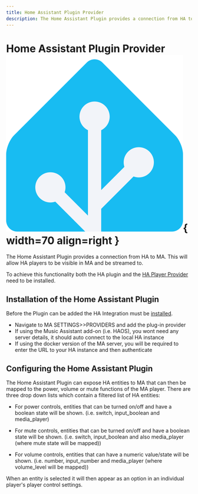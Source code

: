 ```yaml
---
title: Home Assistant Plugin Provider
description: The Home Assistant Plugin provides a connection from HA to MA
---
```

# Home Assistant Plugin Provider ![Preview image](assets/icons/ha-logo.png){ width=70 align=right }

The Home Assistant Plugin provides a connection from HA to MA. This will allow HA players to be visible in MA and be streamed to.

To achieve this functionality both the HA plugin and the [HA Player Provider](player-support/ha.md) need to be installed.

## Installation of the Home Assistant Plugin

Before the Plugin can be added the HA Integration must be [installed](integration/installation.md). 

- Navigate to MA SETTINGS>>PROVIDERS and add the plug-in provider
- If using the Music Assistant add-on (i.e. HAOS), you wont need any server details, it should auto connect to the local HA instance
- If using the docker version of the MA server, you will be required to enter the URL to your HA instance and then authenticate

## Configuring the Home Assistant Plugin

The Home Assistant Plugin can expose HA entities to MA that can then be mapped to the power, volume or mute functions of the MA player. There are three drop down lists which contain a filtered list of HA entities:

- For power controls, entities that can be turned on/off and have a boolean state will be shown. (i.e. switch, input_boolean and media_player)

- For mute controls, entities that can be turned on/off and have a boolean state will be shown. (i.e. switch, input_boolean and also media_player (where mute state will be mapped))

- For volume controls, entities that can have a numeric value/state will be shown. (i.e. number, input_number and media_player (where volume_level will be mapped))

When an entity is selected it will then appear as an option in an individual player's player control settings.
